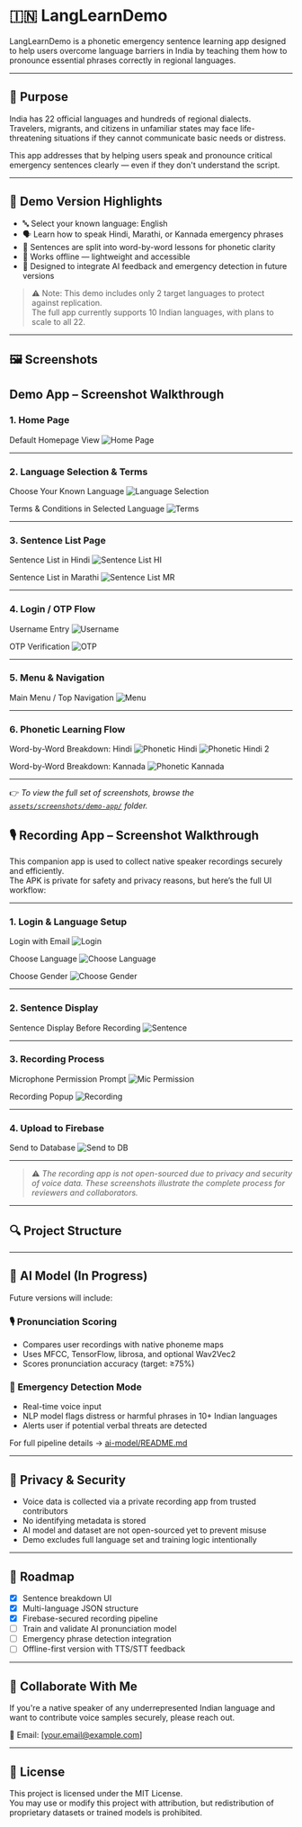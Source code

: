 # 🇮🇳 LangLearnDemo

LangLearnDemo is a phonetic emergency sentence learning app designed to help users overcome language barriers in India by teaching them how to pronounce essential phrases correctly in regional languages.

---

## 🧭 Purpose

India has 22 official languages and hundreds of regional dialects.  
Travelers, migrants, and citizens in unfamiliar states may face life-threatening situations if they cannot communicate basic needs or distress.

This app addresses that by helping users speak and pronounce critical emergency sentences clearly — even if they don't understand the script.

---

## 📱 Demo Version Highlights

- 🔤 Select your known language: English
- 🗣️ Learn how to speak Hindi, Marathi, or Kannada emergency phrases
- 🧩 Sentences are split into word-by-word lessons for phonetic clarity
- 📶 Works offline — lightweight and accessible
- 🎯 Designed to integrate AI feedback and emergency detection in future versions

> ⚠️ Note: This demo includes only 2 target languages to protect against replication.  
> The full app currently supports 10 Indian languages, with plans to scale to all 22.

---

## 🖼️ Screenshots

## Demo App – Screenshot Walkthrough

### 1. Home Page

Default Homepage View
![Home Page](assets/screenshots/demo-app/01_home_page/home_screen_english.png)

---

### 2. Language Selection & Terms

Choose Your Known Language
![Language Selection](assets/screenshots/demo-app/02_language_selection_terms/language_selection_english.png)

Terms & Conditions in Selected Language
![Terms](assets/screenshots/demo-app/02_language_selection_terms/terms_hindi.png)

---

### 3. Sentence List Page

Sentence List in Hindi
![Sentence List HI](assets/screenshots/demo-app/03_sentence_list/sentence_list_hindi.png)

Sentence List in Marathi
![Sentence List MR](assets/screenshots/demo-app/03_sentence_list/sentence_list_marathi.png)

---

### 4. Login / OTP Flow

Username Entry
![Username](assets/screenshots/demo-app/04_login_otp/username_entry.png)

OTP Verification
![OTP](assets/screenshots/demo-app/04_login_otp/otp_verification.png)

---

### 5. Menu & Navigation

Main Menu / Top Navigation
![Menu](assets/screenshots/demo-app/05_menu/main_menu.png)

---

### 6. Phonetic Learning Flow

Word-by-Word Breakdown: Hindi
![Phonetic Hindi](assets/screenshots/demo-app/06_phonetic_learning/word_1_hindi.png)
![Phonetic Hindi 2](assets/screenshots/demo-app/06_phonetic_learning/word_2_hindi.png)

Word-by-Word Breakdown: Kannada
![Phonetic Kannada](assets/screenshots/demo-app/06_phonetic_learning/word_1_kannada.png)

---

👉 *To view the full set of screenshots, browse the [`assets/screenshots/demo-app/`](assets/screenshots/demo-app/) folder.*



## 🎙️ Recording App – Screenshot Walkthrough

This companion app is used to collect native speaker recordings securely and efficiently.  
The APK is private for safety and privacy reasons, but here’s the full UI workflow:

---

### 1. Login & Language Setup

Login with Email
![Login](assets/screenshots/recording-app/01_login.jpg)

Choose Language
![Choose Language](assets/screenshots/recording-app/03_choose_language.jpg)

Choose Gender
![Choose Gender](assets/screenshots/recording-app/06_choose_gender.jpg)

---

### 2. Sentence Display

Sentence Display Before Recording
![Sentence](assets/screenshots/recording-app/02_sentences.jpg)

---

### 3. Recording Process

Microphone Permission Prompt
![Mic Permission](assets/screenshots/recording-app/04_record_permission.jpg)

Recording Popup
![Recording](assets/screenshots/recording-app/05_record.jpg)

---

### 4. Upload to Firebase

Send to Database
![Send to DB](assets/screenshots/recording-app/07_send_to_db.jpg)

---

> ⚠️ *The recording app is not open-sourced due to privacy and security of voice data. These screenshots illustrate the complete process for reviewers and collaborators.*


---

## 🔍 Project Structure

---

## 🧠 AI Model (In Progress)

Future versions will include:

### 🎙️ Pronunciation Scoring
- Compares user recordings with native phoneme maps
- Uses MFCC, TensorFlow, librosa, and optional Wav2Vec2
- Scores pronunciation accuracy (target: ≥75%)

### 🚨 Emergency Detection Mode
- Real-time voice input
- NLP model flags distress or harmful phrases in 10+ Indian languages
- Alerts user if potential verbal threats are detected

For full pipeline details → [ai-model/README.md](./ai-model/README.md)

---

## 🔐 Privacy & Security

- Voice data is collected via a private recording app from trusted contributors
- No identifying metadata is stored
- AI model and dataset are not open-sourced yet to prevent misuse
- Demo excludes full language set and training logic intentionally

---

## 📅 Roadmap

- [x] Sentence breakdown UI
- [x] Multi-language JSON structure
- [x] Firebase-secured recording pipeline
- [ ] Train and validate AI pronunciation model
- [ ] Emergency phrase detection integration
- [ ] Offline-first version with TTS/STT feedback

---

## 🤝 Collaborate With Me

If you're a native speaker of any underrepresented Indian language and want to contribute voice samples securely, please reach out.

📧 Email: [your.email@example.com]

---

## 📜 License

This project is licensed under the MIT License.  
You may use or modify this project with attribution, but redistribution of proprietary datasets or trained models is prohibited.


